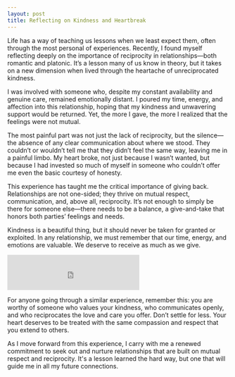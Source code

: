 ```yaml
---
layout: post
title: Reflecting on Kindness and Heartbreak
---
```


Life has a way of teaching us lessons when we least expect them, often through the most personal of experiences. Recently, I found myself reflecting deeply on the importance of reciprocity in relationships—both romantic and platonic. It’s a lesson many of us know in theory, but it takes on a new dimension when lived through the heartache of unreciprocated kindness.

I was involved with someone who, despite my constant availability and genuine care, remained emotionally distant. I poured my time, energy, and affection into this relationship, hoping that my kindness and unwavering support would be returned. Yet, the more I gave, the more I realized that the feelings were not mutual.

The most painful part was not just the lack of reciprocity, but the silence—the absence of any clear communication about where we stood. They couldn’t or wouldn’t tell me that they didn’t feel the same way, leaving me in a painful limbo. My heart broke, not just because I wasn’t wanted, but because I had invested so much of myself in someone who couldn’t offer me even the basic courtesy of honesty.

This experience has taught me the critical importance of giving back. Relationships are not one-sided; they thrive on mutual respect, communication, and, above all, reciprocity. It’s not enough to simply be there for someone else—there needs to be a balance, a give-and-take that honors both parties’ feelings and needs.

Kindness is a beautiful thing, but it should never be taken for granted or exploited. In any relationship, we must remember that our time, energy, and emotions are valuable. We deserve to receive as much as we give.

<iframe src="https://open.spotify.com/track/426fkd1Ld1iaa5OGXH0g5v?si=d32c569b9d674326" width="300" height="80" frameBorder="0" allowtransparency="true" allow="encrypted-media"></iframe>

For anyone going through a similar experience, remember this: you are worthy of someone who values your kindness, who communicates openly, and who reciprocates the love and care you offer. Don’t settle for less. Your heart deserves to be treated with the same compassion and respect that you extend to others.

As I move forward from this experience, I carry with me a renewed commitment to seek out and nurture relationships that are built on mutual respect and reciprocity. It's a lesson learned the hard way, but one that will guide me in all my future connections.
